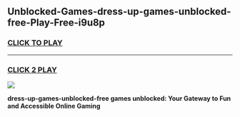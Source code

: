 
## Unblocked-Games-dress-up-games-unblocked-free-Play-Free-i9u8p
<h3>
<a href="https://premium76.site?title=dress-up-games-unblocked-free&ref=22A">CLICK TO PLAY</a></h3>
<hr>

<h3>
<a href="https://premium76.site?title=dress-up-games-unblocked-free&ref=22A">CLICK 2 PLAY</a>
  
</h3>

<a href="https://premium76.site?title=dress-up-games-unblocked-free&ref=22A"><img src="https://clearcache.store/games.png"></a>


**dress-up-games-unblocked-free games unblocked: Your Gateway to Fun and Accessible Online Gaming**
